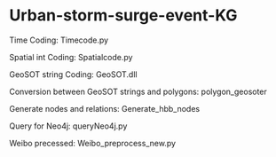 # Urban-storm-surge-event-KG

Time Coding: Timecode.py

Spatial int Coding: Spatialcode.py

GeoSOT string Coding: GeoSOT.dll

Conversion between GeoSOT strings and polygons: polygon_geosoter

Generate nodes and relations: Generate_hbb_nodes

Query for Neo4j: queryNeo4j.py

Weibo precessed: Weibo_preprocess_new.py


